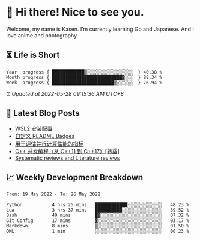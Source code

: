 <h1>👋 Hi there! Nice to see you.</h1>

Welcome, my name is Kasen. I’m currently learning Go and Japanese. And I love anime and photography.


## ⏳ Life is Short

<!-- Start of Time Progress Bar -->
``` text
Year  progress { ████████████▒░░░░░░░░░░░░░░░░░  } 40.38 %
Month progress { ██████████████████████████▓░░░  } 88.34 %
Week  progress { ███████████████████████▒░░░░░░  } 76.94 %
```

⏰ *Updated at 2022-05-28 09:15:36 AM UTC+8*

<!-- End of Time Progress Bar -->

## 📝 Latest Blog Posts

<!-- BLOG-POST-LIST:START -->
- [WSL2 安装配置](https://blog.imkasen.com/wsl2-config.html)
- [自定义 README Badges](https://blog.imkasen.com/custom-readme-badges.html)
- [用于评估并行计算性能的指标](https://blog.imkasen.com/parallel-performance-metrics.html)
- [C++ 并发编程（从 C++11 到 C++17）[转载]](https://blog.imkasen.com/cpp-concurrency.html)
- [Systematic reviews and Literature reviews](https://blog.imkasen.com/slr-lr.html)
<!-- BLOG-POST-LIST:END -->

## 📈 Weekly Development Breakdown

<!--START_SECTION:waka-->

```text
From: 19 May 2022 - To: 26 May 2022

Python           4 hrs 25 mins   ████████████░░░░░░░░░░░░░   48.23 %
Lua              3 hrs 37 mins   ██████████░░░░░░░░░░░░░░░   39.52 %
Bash             40 mins         █▓░░░░░░░░░░░░░░░░░░░░░░░   07.32 %
Git Config       17 mins         ▓░░░░░░░░░░░░░░░░░░░░░░░░   03.17 %
Markdown         8 mins          ▒░░░░░░░░░░░░░░░░░░░░░░░░   01.50 %
QML              1 min           ░░░░░░░░░░░░░░░░░░░░░░░░░   00.23 %
```

<!--END_SECTION:waka-->
